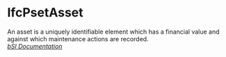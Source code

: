 IfcPsetAsset
============
An asset is a uniquely identifiable element which has a financial value and
against which maintenance actions are recorded.  
[ _bSI
Documentation_](https://standards.buildingsmart.org/IFC/DEV/IFC4_2/FINAL/HTML/schema/ifcsharedfacilitieselements/pset/pset_asset.htm)


